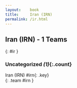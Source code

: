 ```yaml
---
layout:    book
title:     Iran (IRN)
permalink: /ir.html
---
```


## Iran (IRN) - 1 Teams
{: #ir }





### Uncategorized _(1)_{:.count}

Iran  (IRN) _#irn_{: .key} <br>
{: .team #irn }


 
